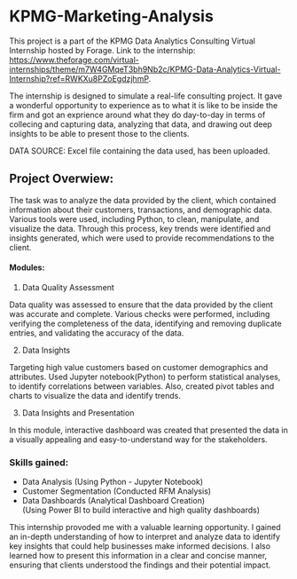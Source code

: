 # KPMG-Marketing-Analysis

This project is a part of the KPMG Data Analytics Consulting Virtual Internship hosted by Forage. Link to the internship: https://www.theforage.com/virtual-internships/theme/m7W4GMqeT3bh9Nb2c/KPMG-Data-Analytics-Virtual-Internship?ref=RWKXu8PZoEgdzjhmP.   

The internship is designed to simulate a real-life consulting project. It gave a wonderful opportunity to experience as to what it is like to be inside the firm and got an exprience around what they do day-to-day in terms of collecing and capturing data, analyzing that data, and drawing out deep insights to be able to present those to the clients. 

DATA SOURCE: Excel file containing the data used, has been uploaded.

## Project Overwiew:
The task was to analyze the data provided by the client, which contained information about their customers, transactions, and demographic data. Various tools were used, including Python, to clean, manipulate, and visualize the data. Through this process, key trends were identified and insights generated, which were used to provide recommendations to the client.

#### Modules:
1. Data Quality Assessment

Data quality was assessed to ensure that the data provided by the client was accurate and complete. Various checks were performed, including verifying the completeness of the data, identifying and removing duplicate entries, and validating the accuracy of the data.

2. Data Insights 

Targeting high value customers based on customer demographics and attributes. Used Jupyter notebook(Python) to perform statistical analyses, to identify correlations between variables. Also, created pivot tables and charts to visualize the data and identify trends.

3. Data Insights and Presentation

In this module, interactive dashboard was created that presented the data in a visually appealing and easy-to-understand way for the stakeholders.

### Skills gained:

- Data Analysis (Using Python - Jupyter Notebook)
- Customer Segmentation (Conducted RFM Analysis)
- Data Dashboards (Analytical Dashboard Creation)    <br>
(Using Power BI to build interactive and high quality dashboards)



This internship provoded me with a valuable learning opportunity. I gained an in-depth understanding of how to interpret and analyze data to identify key insights that could help businesses make informed decisions. I also learned how to present this information in a clear and concise manner, ensuring that clients understood the findings and their potential impact.
